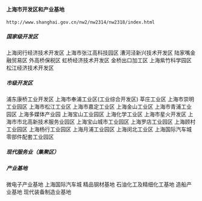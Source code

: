 
#### 上海市开发区和产业基地

`http://www.shanghai.gov.cn/nw2/nw2314/nw2318/index.html`

##### 国家级开发区
上海闵行经济技术开发区
上海市张江高科技园区
漕河泾新兴技术开发区
陆家嘴金融贸易区
外高桥保税区
虹桥经济技术开发区
金桥出口加工区
上海紫竹科学园区
松江经济技术开发区

##### 市级开发区
浦东康桥工业开发区
上海市奉浦工业区(工业综合开发区)
莘庄工业区
上海市崇明工业园区
上海市松江工业区
上海市嘉定工业区
上海金山工业区
上海市青浦工业园区
上海多媒体产业园
上海宝山工业园区
上海化学工业区
上海市星火开发区
上海市市北高新技术服务业园区
上海宝山城市工业园区
上海罗店工业园区
上海顾村工业园区
上海杨行工业园区
上海月浦工业园区
上海闵北工业区
上海国际汽车城零部件配套工业园区

##### 现代服务业（集聚区）



##### 产业基地
微电子产业基地
上海国际汽车城
精品钢材基地
石油化工及精细化工基地
造船产业基地
现代装备制造业基地
